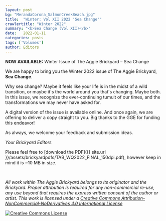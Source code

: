 ```yaml
---
layout: post
bg: "MerandaCorona_SalmonCreekBeach.jpg"
title:  "Winter: Vol XII 2022 'Sea Change'"
crawlertitle: "Winter 2022"
summary: "<b>Sea Change (Vol XII)</b>"
date:   2022-01-11
categories: posts
tags: ['Volumes']
author: Editors
---
```


**NOW AVAILABLE:** Winter Issue of The Aggie Brickyard – Sea Change

We are happy to bring you the Winter 2022 issue of The Aggie Brickyard, **Sea Change**.

Why sea change? Maybe it feels like your life is in the midst of a wild transition, or maybe it's the world around you that's changing. Maybe both. In this issue, we recognize the ever-continuing tumult of our times, and the transformations we may never have asked for.

A digital version of the issue is available online. And once again, we are offering to deliver a copy straight to you. Big thanks to the GGE for funding this endeavor!

As always, we welcome your feedback and submission ideas.

*Your Brickyard Editors*

Please feel free to [download the PDF]({{ site.url }}/assets/brickyardpdfs/TAB_WQ2022_FINAL_150dpi.pdf), however keep in mind it is ~10 MB in size.

<br>

<object style="width: 100%; height: 820px" data="/assets/brickyardpdfs/TAB_WQ2022_FINAL_150dpi.pdf" type="application/pdf"></object>

*All work within The Aggie Brickyard belongs to its originator and the Brickyard. Proper attribution is required for any non-commercial re-use, any use beyond that requires the express written consent of the author or artist. This <span xmlns:dct="http://purl.org/dc/terms/" href="http://purl.org/dc/dcmitype/Text" rel="dct:type">work</span> is licensed under a <a rel="license" href="http://creativecommons.org/licenses/by-nc-nd/4.0/">Creative Commons Attribution-NonCommercial-NoDerivatives 4.0 International License</a>*

<a rel="license" href="http://creativecommons.org/licenses/by-nc-nd/4.0/"><img alt="Creative Commons License" style="border-width:0" src="https://i.creativecommons.org/l/by-nc-nd/4.0/88x31.png" /></a><br />
